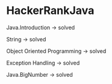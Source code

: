 # HackerRankJava

Java.Introduction -> solved

String -> solved

Object Oriented Programming -> solved

Exception Handling -> solved

Java.BigNumber -> solved

